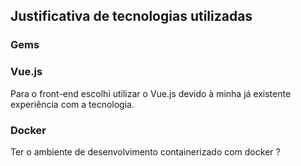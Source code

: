 
## Justificativa de tecnologias utilizadas
### Gems

### Vue.js
Para o front-end escolhi utilizar o Vue.js devido à minha já existente experiência
com a tecnologia.

### Docker
Ter o ambiente de desenvolvimento containerizado com docker ?
